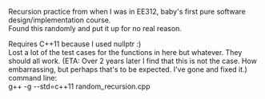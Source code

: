 Recursion practice from when I was in EE312, baby's first pure software design/implementation course.  
Found this randomly and put it up for no real reason.  

Requires C++11 because I used nullptr :)  
Lost a lot of the test cases for the functions in here but whatever. They should all work. (ETA: Over 2 years later I find that this is not the case. How embarrassing, but perhaps that's to be expected. I've gone and fixed it.)   
command line:  
g++ -g --std=c++11 random_recursion.cpp  

